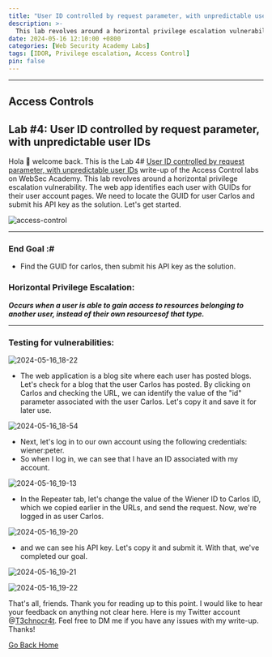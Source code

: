 ```yaml
---
title: "User ID controlled by request parameter, with unpredictable user IDs"
description: >-
  This lab revolves around a horizontal privilege escalation vulnerability. The web app identifies each user with GUIDs for their user account pages. We need to locate the GUID for user Carlos and submit his API key as the solution.
date: 2024-05-16 12:10:00 +0800
categories: [Web Security Academy Labs]
tags: [IDOR, Privilege escalation, Access Control]
pin: false
---
```




***
## Access Controls
## Lab #4: User ID controlled by request parameter, with unpredictable user IDs

Hola 👋 welcome back. This is the Lab 4# [User ID controlled by request parameter, with unpredictable user IDs](https://portswigger.net/web-security/learning-paths/server-side-vulnerabilities-apprentice/access-control-apprentice/access-control/lab-user-id-controlled-by-request-parameter-with-unpredictable-user-ids#) write-up of the Access Control labs on WebSec Academy. This lab revolves around a horizontal privilege escalation vulnerability. The web app identifies each user with GUIDs for their user account pages. We need to locate the GUID for user Carlos and submit his API key as the solution. Let's get started.

![access-control](https://github.com/T3chnocr4t/T3chnocr4t.github.io/assets/115868619/233707e5-1d04-409f-b413-33766ae43a5b)

***
### End Goal :#
- Find the GUID for carlos, then submit his API key as the solution.

### Horizontal Privilege Escalation:
**_Occurs when a user is able to gain access to resources belonging to another user, instead of their own resourcesof that type._**

***
### Testing for vulnerabilities:

![2024-05-16_18-22](https://github.com/T3chnocr4t/T3chnocr4t.github.io/assets/115868619/973d78cf-2005-4464-8f1f-338f4c00de18)

- The web application is a blog site where each user has posted blogs. Let's check for a blog that the user Carlos has posted. By clicking on Carlos and checking the URL, we can identify the value of the "id" parameter associated with the user Carlos. Let's copy it and save it for later use.

![2024-05-16_18-54](https://github.com/T3chnocr4t/T3chnocr4t.github.io/assets/115868619/22c196c9-7089-4bba-9702-6895cab6d192)

- Next, let's log in to our own account using the following credentials: wiener:peter.
- So when I log in, we can see that I have an ID associated with my account.

![2024-05-16_19-13](https://github.com/T3chnocr4t/T3chnocr4t.github.io/assets/115868619/bd97f90e-0423-4650-a740-2cd6f3d49a2c)

- In the Repeater tab, let's change the value of the Wiener ID to Carlos ID, which we copied earlier in the URLs, and send the request. Now, we're logged in as user Carlos.
 
![2024-05-16_19-20](https://github.com/T3chnocr4t/T3chnocr4t.github.io/assets/115868619/f9b5d888-b136-4595-8100-ac210bdd2823)

-   and we can see his API key. Let's copy it and submit it. With that, we've completed our goal.

![2024-05-16_19-21](https://github.com/T3chnocr4t/T3chnocr4t.github.io/assets/115868619/5cf4b7b7-9267-487e-9cd7-c51842cf8aba)

![2024-05-16_19-22](https://github.com/T3chnocr4t/T3chnocr4t.github.io/assets/115868619/1f9d95b4-c91b-43a5-970e-2000c0c85967)


That's all, friends. Thank you for reading up to this point. I would like to hear your feedback on anything not clear here. Here is my Twitter account @[T3chnocr4t](https://twitter.com/T3chnocr4tx). Feel free to DM me if you have any issues with my write-up. Thanks!

[Go Back Home](https://t3chnocr4tx.github.io/)